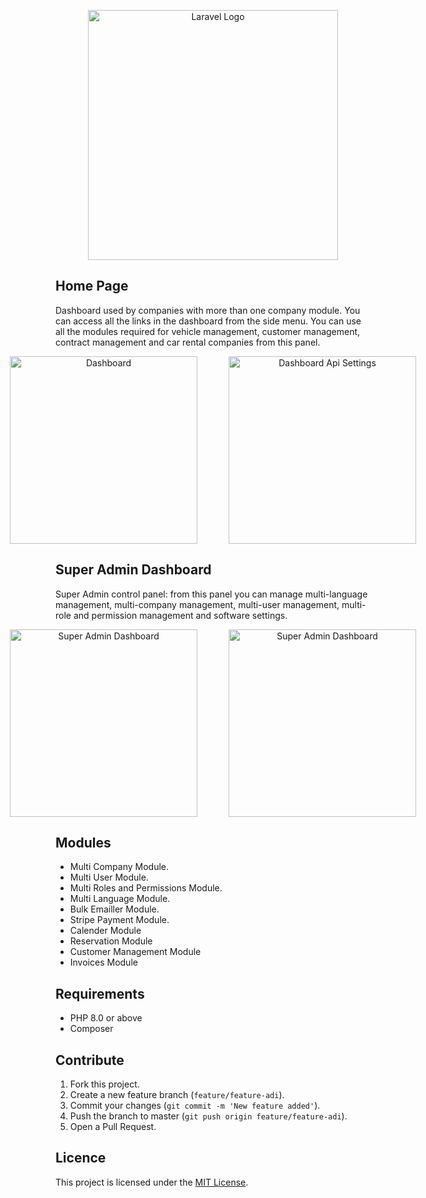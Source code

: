 <p align="center"><a href="https://github.com/yunusasuroglu/" target="_blank"><img src="public/assets/images/systems-logo/logo-dark.png" width="400" alt="Laravel Logo"></a></p>

## Home Page

Dashboard used by companies with more than one company module. You can access all the links in the dashboard from the side menu. You can use all the modules required for vehicle management, customer management, contract management and car rental companies from this panel.

<p align="center" style="display: flex; justify-content: center; gap: 50px;">
  <a href="https://github.com/yunusasuroglu">
    <img width="300" src="public/assets/images/project/3.png" alt="Dashboard">
  </a>
  <a href="https://github.com/yunusasuroglu">
    <img width="300" src="public/assets/images/project/4.png" alt="Dashboard Api Settings">
  </a>
</p>


## Super Admin Dashboard

Super Admin control panel: from this panel you can manage multi-language management, multi-company management, multi-user management, multi-role and permission management and software settings.

<p align="center" style="display: flex; justify-content: center; gap: 50px;">
  <a href="https://github.com/yunusasuroglu/">
    <img width="300" src="public/assets/images/project/2.png" alt="Super Admin Dashboard">
  </a>
  <a href="https://github.com/yunusasuroglu">
    <img width="300" src="public/assets/images/project/6.png" alt="Super Admin Dashboard">
  </a>
</p>

## Modules

- Multi Company Module.
- Multi User Module.
- Multi Roles and Permissions Module.
- Multi Language Module.
- Bulk Emailler Module.
- Stripe Payment Module.
- Calender Module
- Reservation Module
- Customer Management Module
- Invoices Module

## Requirements

- PHP 8.0 or above
- Composer

## Contribute

1. Fork this project.
2. Create a new feature branch (`feature/feature-adi`).
3. Commit your changes (`git commit -m 'New feature added'`).
4. Push the branch to master (`git push origin feature/feature-adi`).
5. Open a Pull Request.

## Licence
This project is licensed under the [MIT License](LICENSE).
